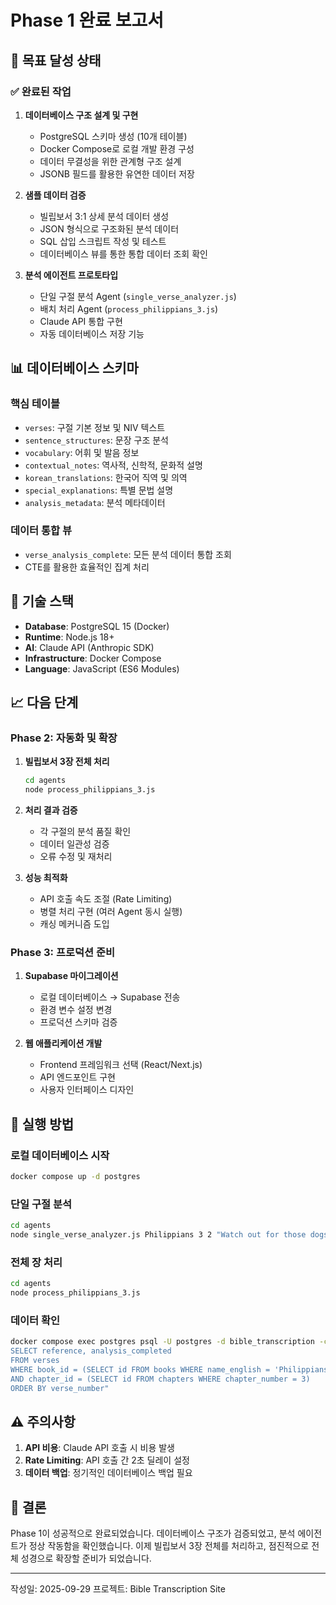 # Phase 1 완료 보고서

## 🎯 목표 달성 상태

### ✅ 완료된 작업

1. **데이터베이스 구조 설계 및 구현**
   - PostgreSQL 스키마 생성 (10개 테이블)
   - Docker Compose로 로컬 개발 환경 구성
   - 데이터 무결성을 위한 관계형 구조 설계
   - JSONB 필드를 활용한 유연한 데이터 저장

2. **샘플 데이터 검증**
   - 빌립보서 3:1 상세 분석 데이터 생성
   - JSON 형식으로 구조화된 분석 데이터
   - SQL 삽입 스크립트 작성 및 테스트
   - 데이터베이스 뷰를 통한 통합 데이터 조회 확인

3. **분석 에이전트 프로토타입**
   - 단일 구절 분석 Agent (`single_verse_analyzer.js`)
   - 배치 처리 Agent (`process_philippians_3.js`)
   - Claude API 통합 구현
   - 자동 데이터베이스 저장 기능

## 📊 데이터베이스 스키마

### 핵심 테이블
- `verses`: 구절 기본 정보 및 NIV 텍스트
- `sentence_structures`: 문장 구조 분석
- `vocabulary`: 어휘 및 발음 정보
- `contextual_notes`: 역사적, 신학적, 문화적 설명
- `korean_translations`: 한국어 직역 및 의역
- `special_explanations`: 특별 문법 설명
- `analysis_metadata`: 분석 메타데이터

### 데이터 통합 뷰
- `verse_analysis_complete`: 모든 분석 데이터 통합 조회
- CTE를 활용한 효율적인 집계 처리

## 🔧 기술 스택

- **Database**: PostgreSQL 15 (Docker)
- **Runtime**: Node.js 18+
- **AI**: Claude API (Anthropic SDK)
- **Infrastructure**: Docker Compose
- **Language**: JavaScript (ES6 Modules)

## 📈 다음 단계

### Phase 2: 자동화 및 확장
1. **빌립보서 3장 전체 처리**
   ```bash
   cd agents
   node process_philippians_3.js
   ```

2. **처리 결과 검증**
   - 각 구절의 분석 품질 확인
   - 데이터 일관성 검증
   - 오류 수정 및 재처리

3. **성능 최적화**
   - API 호출 속도 조절 (Rate Limiting)
   - 병렬 처리 구현 (여러 Agent 동시 실행)
   - 캐싱 메커니즘 도입

### Phase 3: 프로덕션 준비
1. **Supabase 마이그레이션**
   - 로컬 데이터베이스 → Supabase 전송
   - 환경 변수 설정 변경
   - 프로덕션 스키마 검증

2. **웹 애플리케이션 개발**
   - Frontend 프레임워크 선택 (React/Next.js)
   - API 엔드포인트 구현
   - 사용자 인터페이스 디자인

## 🚀 실행 방법

### 로컬 데이터베이스 시작
```bash
docker compose up -d postgres
```

### 단일 구절 분석
```bash
cd agents
node single_verse_analyzer.js Philippians 3 2 "Watch out for those dogs, those evildoers, those mutilators of the flesh."
```

### 전체 장 처리
```bash
cd agents
node process_philippians_3.js
```

### 데이터 확인
```bash
docker compose exec postgres psql -U postgres -d bible_transcription -c "
SELECT reference, analysis_completed
FROM verses
WHERE book_id = (SELECT id FROM books WHERE name_english = 'Philippians')
AND chapter_id = (SELECT id FROM chapters WHERE chapter_number = 3)
ORDER BY verse_number"
```

## ⚠️ 주의사항

1. **API 비용**: Claude API 호출 시 비용 발생
2. **Rate Limiting**: API 호출 간 2초 딜레이 설정
3. **데이터 백업**: 정기적인 데이터베이스 백업 필요

## 📝 결론

Phase 1이 성공적으로 완료되었습니다. 데이터베이스 구조가 검증되었고,
분석 에이전트가 정상 작동함을 확인했습니다. 이제 빌립보서 3장 전체를
처리하고, 점진적으로 전체 성경으로 확장할 준비가 되었습니다.

---

작성일: 2025-09-29
프로젝트: Bible Transcription Site
